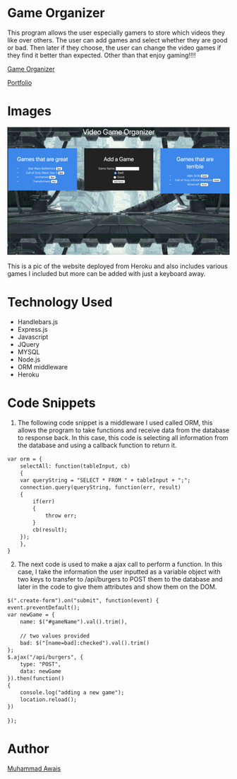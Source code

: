 # Game Organizer

This program allows the user especially gamers to store which videos they like over others. The user can add games and select whether they are good or bad. Then later if they choose, the user can change the video games if they find it better than expected. Other than that enjoy gaming!!!!

[Game Organizer](http://localhost:3000/)

[Portfolio](https://mawais54013.github.io/New-Portfolio/)

# Images

![website](public/assets/images/Screen1.png)

This is a pic of the website deployed from Heroku and also includes various games I included but more can be added with just a keyboard away.


# Technology Used
- Handlebars.js
- Express.js
- Javascript
- JQuery
- MYSQL
- Node.js
- ORM middleware
- Heroku

# Code Snippets
1) The following code snippet is a middleware I used called ORM, this allows the program to take functions and receive data from the database to response back. In this case, this code is selecting all information from the database and using a callback function to return it. 
```
var orm = {
    selectAll: function(tableInput, cb)
    {
    var queryString = "SELECT * FROM " + tableInput + ";";
    connection.query(queryString, function(err, result)
    {
        if(err)
        {
            throw err;
        }
        cb(result);
    });
    },
}
```
2) The next code is used to make a ajax call to perform a function. In this case, I take the information the user inputted as a variable object with two keys to transfer to /api/burgers to POST them to the database and later in the code to give them attributes and show them on the DOM. 
```
$(".create-form").on("submit", function(event) {
event.preventDefault();
var newGame = {
    name: $("#gameName").val().trim(),

    // two values provided 
    bad: $("[name=bad]:checked").val().trim()
};
$.ajax("/api/burgers", {
    type: "POST",
    data: newGame
}).then(function()
{
    console.log("adding a new game");
    location.reload();
})

});
```

# Author 
[Muhammad Awais](https://mawais54013.github.io/New-Portfolio/)
